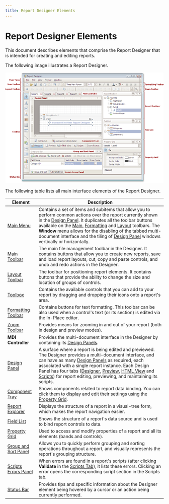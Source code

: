 ```yaml
---
title: Report Designer Elements
---
```

# Report Designer Elements
This document describes elements that comprise the Report Designer that is intended for creating and editing reports.

The following image illustrates a Report Designer.

![EndUserDesigner - EUDElements](../../../../../images/img14851.png)

The following table lists all main interface elements of the Report Designer.

| Element | Description |
|---|---|
| [Main Menu](main-menu.md) | Contains a set of items and subitems that allow you to perform common actions over the report currently shown in the [Design Panel](design-panel.md). It duplicates all the toolbar buttons available on the [Main](main-toolbar.md), [Formatting](formatting-toolbar.md) and [Layout](layout-toolbar.md) toolbars. The **Window** menu allows for the disabling of the tabbed multi-document interface and the tiling of [Design Panel](design-panel.md) windows vertically or horizontally. |
| [Main Toolbar](main-toolbar.md) | The main file management toolbar in the Designer. It contains buttons that allow you to create new reports, save and load report layouts, cut, copy and paste controls, and undo and redo actions in the Designer. |
| [Layout Toolbar](layout-toolbar.md) | The toolbar for positioning report elements. It contains buttons that provide the ability to change the size and location of groups of controls. |
| [Toolbox](control-toolbox.md) | Contains the available controls that you can add to your report by dragging and dropping their icons onto a report's area. |
| [Formatting Toolbar](formatting-toolbar.md) | Contains buttons for text formatting. This toolbar can be also used when a control's text (or its section) is edited via the In-Place editor. |
| [Zoom Toolbar](zoom-toolbar.md) | Provides means for zooming in and out of your report (both in design and preview modes). |
| **MDI Controller** | Provides the multi-document interface in the Designer by containing its [Design Panels](design-panel.md). |
| [Design Panel](design-panel.md) | A surface where a report is being edited and previewed. The Designer provides a multi-document interface, and can have as many [Design Panels](design-panel.md) as required, each associated with a single report instance. Each Design Panel has four tabs ([Designer](designer-tab.md), [Preview](preview-tab.md), [HTML View](html-view-tab.md) and [Scripts](scripts-tab.md)) for report editing, previewing, and maintaining its scripts. |
| [Component Tray](component-tray.md) | Shows components related to report data binding. You can click them to display and edit their settings using the [Property Grid](property-grid.md). |
| [Report Explorer](report-explorer.md) | Displays the structure of a report in a visual-tree form, which makes the report navigation easier. |
| [Field List](field-list.md) | Shows the structure of a report's data source and is used to bind report controls to data. |
| [Property Grid](property-grid.md) | Used to access and modify properties of a report and all its elements (bands and controls). |
| [Group and Sort Panel](group-and-sort-panel.md) | Allows you to quickly perform grouping and sorting operations throughout a report, and visually represents the report's grouping structure. |
| [Scripts Errors Panel](scripts-errors-panel.md) | When errors are found in a report's scripts (after clicking **Validate** in the [Scripts Tab](scripts-tab.md)), it lists these errors. Clicking an error opens the corresponding script section in the Scripts tab. |
| [Status Bar](status-bar.md) | Provides tips and specific information about the Designer element being hovered by a cursor or an action being currently performed. |
